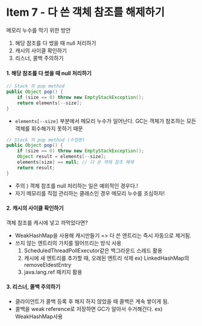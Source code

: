 # Item 7 - 다 쓴 객체 참조를 해제하기

메모리 누수를 막기 위한 방안
1) 해당 참조를 다 썼을 때 null 처리하기
2) 캐시의 사이클 확인하기
3) 리스너, 콜백 주의하기

#### 1. 해당 참조를 다 썼을 때 null 처리하기
```java
// Stack 의 pop method
public Object pop() {
	if (size == 0) throw new EmptyStackException();
	return elements[--size];
}
```

* `elements[--size]` 부분에서 메모리 누수가 일어난다.
	GC는 객체가 참조하는 모든 객체를 회수해가지 못하기 때문

```java
// Stack 의 pop method (수정본)
public Object pop() {
	if (size == 0) throw new EmptyStackException();
	Object result = elements[--size];
	elements[size] == null; // 다 쓴 객체 참조 해제
	return result;
}
```
* 주의 ) 객체 참조를 null 처리하는 일은 예외적인 경우다.!
* 자기 메모리를 직접 관리하는 클래스인 경우 메모리 누수를 조심하자!



#### 2. 캐시의 사이클 확인하기
객체 참조를 캐시에 넣고 까먹었다면?
* WeakHashMap을 사용해 캐시만들기
	=> 다 쓴 엔트리는 즉시 자동으로 제거됨.
* 쓰지 않는 엔트리의 가치를 떨어뜨리는 방식 사용
	1. ScheduledThreadPollExecutor같은 백그라운드 스레드 활용
	2. 캐시에 새 엔트리를 추가할 때, 오래된 엔트리 삭제
		ex) LinkedHashMap의 removeEldestEntry
	3. java.lang.ref 패키지 활용

#### 3. 리스너, 콜백 주의하기
* 클라이언트가 콜백 등록 후 해지 하지 않았을 때 콜백은 계속 쌓이게 됨.
* 콜백을 weak reference로 저장하면 GC가 알아서 수거해간다.
	ex)  WeakHashMap사용